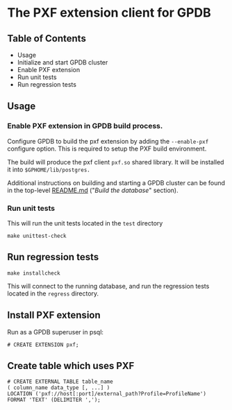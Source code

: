 # The PXF extension client for GPDB

## Table of Contents

* Usage
 * Initialize and start GPDB cluster
 * Enable PXF extension
 * Run unit tests
 * Run regression tests

## Usage

### Enable PXF extension in GPDB build process.

Configure GPDB to build the pxf extension by adding the `--enable-pxf`
configure option. This is required to setup the PXF build environment.

The build will produce the pxf client `pxf.so` shared library. It
will be installed it into `$GPHOME/lib/postgres.`

Additional instructions on building and starting a GPDB cluster can be
found in the top-level [README.md](../../../README.md) ("_Build the
database_" section).

### Run unit tests

This will run the unit tests located in the `test` directory

```
make unittest-check
```

## Run regression tests

```
make installcheck
```

This will connect to the running database, and run the regression
tests located in the `regress` directory.

## Install PXF extension
Run as a GPDB superuser in psql:
```
# CREATE EXTENSION pxf;
```

## Create table which uses PXF
```
# CREATE EXTERNAL TABLE table_name 
( column_name data_type [, ...] )
LOCATION ('pxf://host[:port]/external_path?Profile=ProfileName')
FORMAT 'TEXT' (DELIMITER ',');
```